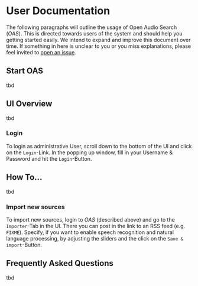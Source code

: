 # User Documentation

The following paragraphs will outline the usage of Open Audio Search (*OAS*). This is directed towards users of the system and should help you getting started easily. We intend to expand and improve this document over time. If something in here is unclear to you or you miss explanations, please feel invited to [open an issue](https://github.com/openaudiosearch/openaudiosearch/issues/new/choose).


## Start OAS

tbd


## UI Overview

tbd


### Login

To login as administrative User, scroll down to the bottom of the UI and click on the `Login`-Link. In the popping up window, fill in your Username & Password and hit the `Login`-Button.


## How To...

tbd


### Import new sources

To import new sources, login to *OAS* (described above) and go to the `Importer`-Tab in the UI. There you can post in the link to an RSS feed (e.g. `FIXME`). Specify, if you want to enable speech recognition and natural language processing, by adjusting the sliders and the click on the `Save & import`-Button.


## Frequently Asked Questions

tbd


